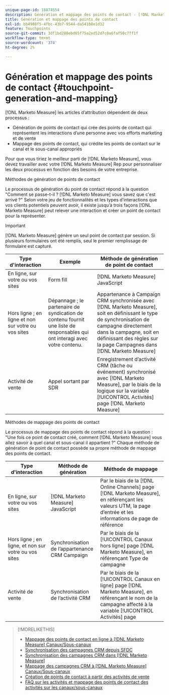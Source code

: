 ```yaml
---
unique-page-id: 18874554
description: Génération et mappage des points de contact - [!DNL Marketo Measure] - Documentation du produit
title: Génération et mappage des points de contact
exl-id: bb4988f5-4fbc-43b7-9544-da541b8e1d32
feature: Touchpoints
source-git-commit: 3df1bd288ebd65f75a2ed52d7c8a6faf50c7ff1f
workflow-type: tm+mt
source-wordcount: '374'
ht-degree: 2%

---
```


# Génération et mappage des points de contact {#touchpoint-generation-and-mapping}

[!DNL Marketo Measure] les articles d’attribution dépendent de deux processus :

* Génération de points de contact qui crée des points de contact qui représentent les interactions d’une personne avec vos efforts marketing et de vente
* Mappage des points de contact, qui crédite les points de contact sur le canal et le sous-canal appropriés

Pour que vous tiriez le meilleur parti de [!DNL Marketo Measure], vous devez travailler avec votre [!DNL Marketo Measure] Rep pour personnaliser les deux processus en fonction des besoins de votre entreprise.

Méthodes de génération de points de contact

Le processus de génération du point de contact répond à la question &quot;Comment se passe-t-il ? [!DNL Marketo Measure] vous savez que c&#39;est arrivé ?&quot; Selon votre jeu de fonctionnalités et les types d’interactions que vos clients potentiels peuvent avoir, il existe jusqu’à trois façons [!DNL Marketo Measure] peut relever une interaction et créer un point de contact pour la représenter.

>[!IMPORTANT]
>
>[!DNL Marketo Measure] génère un seul point de contact par session. Si plusieurs formulaires ont été remplis, seul le premier remplissage de formulaire est capturé.

| **Type d&#39;interaction** | **Exemple** | **Méthode de génération de point de contact** |
|---|---|---|
| En ligne, sur votre ou vos sites | Form fill | [!DNL Marketo Measure] JavaScript |
| Hors ligne ; en ligne et non sur votre ou vos sites | Dépannage ; le partenaire de syndication de contenu fournit une liste de responsables qui ont interagi avec votre contenu. | Appartenance à Campaign CRM synchronisée avec [!DNL Marketo Measure], soit en définissant le type de synchronisation de campagne directement dans la campagne, soit en définissant des règles sur la page Campagnes dans [!DNL Marketo Measure] |
| Activité de vente | Appel sortant par SDR | Enregistrement d’activité CRM (tâche ou événement) synchronisé avec [!DNL Marketo Measure], par le biais de la logique sur la variable [!UICONTROL Activités] page [!DNL Marketo Measure] |

Méthodes de mappage des points de contact

Le processus de mappage des points de contact répond à la question : &quot;Une fois ce point de contact créé, comment [!DNL Marketo Measure] vous allez savoir à quel canal et sous-canal il appartient ?&quot; Chaque méthode de génération de point de contact possède sa propre méthode de mappage des points de contact.

| **Type d&#39;interaction** | **Méthode de génération** | **Méthode de mappage** |
|---|---|---|
| En ligne, sur votre ou vos sites | [!DNL Marketo Measure] JavaScript | Par le biais de la [!DNL Online Channels] page [!DNL Marketo Measure], en référençant les valeurs UTM, la page d’entrée et les informations de page de référence |
| Hors ligne ; en ligne, et non sur votre ou vos sites | Synchronisation de l’appartenance CRM Campaign | Par le biais de la [!UICONTROL Canaux hors ligne] page [!DNL Marketo Measure], en référençant Type de campagne |
| Activité de vente | Synchronisation de l’activité CRM | Par le biais de la [!UICONTROL Canaux en ligne] page [!DNL Marketo Measure], en référençant le nom de la campagne affecté à la variable [!UICONTROL Activités] page |

>[!MORELIKETHIS]
>
>* [Mappage des points de contact en ligne à [!DNL Marketo Measure] Canaux/Sous-canaux](/help/channel-tracking-and-setup/online-channels/online-custom-channel-setup.md)
>* [Synchronisation des campagnes CRM depuis SFDC](/help/channel-tracking-and-setup/offline-channels/deprecated-processes/syncing-offline-campaigns.md)
>* [Synchronisation des campagnes CRM dans [!DNL Marketo Measure]](/help/channel-tracking-and-setup/offline-channels/custom-campaign-sync.md)
>* [Mappage des campagnes CRM à [!DNL Marketo Measure] Canaux/Sous-canaux](/help/channel-tracking-and-setup/offline-channels/offline-custom-channel-setup.md)
>* [Création de points de contact à partir des activités de vente](/help/advanced-marketo-measure-features/activities-attribution/salesforce-activities-attribution.md)
>* [FAQ sur les activités et mappage des points de contact des activités sur les canaux/sous-canaux](/help/advanced-marketo-measure-features/activities-attribution/activities-attribution-faq.md)

